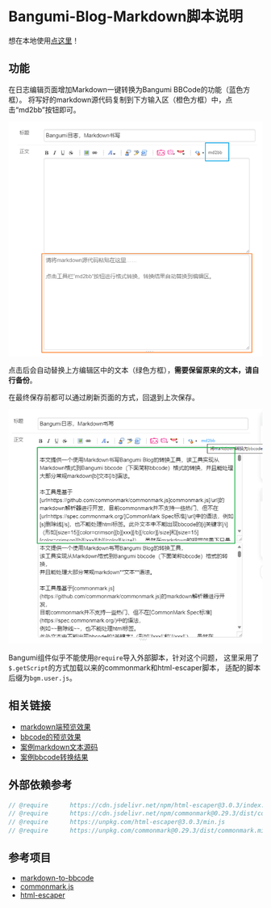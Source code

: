 # Bangumi-Blog-Markdown脚本说明

想在本地使用[点这里](https://github.com/furtherun/bangumi-blog-markdown-desktop)！

## 功能

在日志编辑页面增加Markdown一键转换为Bangumi BBCode的功能（蓝色方框）。
将写好的markdown源代码复制到下方输入区（橙色方框）中，点击“md2bb”按钮即可。

![编辑页面变化](images/before.png)

点击后会自动替换上方编辑区中的文本（绿色方框），**需要保留原来的文本，请自行备份**。

在最终保存前都可以通过刷新页面的方式，回退到上次保存。

![转换效果](images/after.png)

Bangumi组件似乎不能使用`@require`导入外部脚本，针对这个问题，
这里采用了`$.getScript`的方式加载以来的commonmark和html-escaper脚本，
适配的脚本后缀为`bgm.user.js`。

## 相关链接

- [markdown端预览效果](https://github.com/furtherun/bangumi-blog-markdown-desktop/blob/main/test/article.md)
- [bbcode的预览效果](https://bgm.tv/blog/330695)
- [案例markdown文本源码](https://github.com/furtherun/bangumi-blog-markdown-desktop/blob/main/test/article.md)
- [案例bbcode转换结果](https://github.com/furtherun/bangumi-blog-markdown-desktop/blob/main/test/article.bb.md)

## 外部依赖参考

```js
// @require 	 https://cdn.jsdelivr.net/npm/html-escaper@3.0.3/index.min.js
// @require      https://cdn.jsdelivr.net/npm/commonmark@0.29.3/dist/commonmark.min.js
// @require      https://unpkg.com/html-escaper@3.0.3/min.js
// @require      https://unpkg.com/commonmark@0.29.3/dist/commonmark.min.js
```

## 参考项目

- [markdown-to-bbcode](https://github.com/ddormer/markdown-to-bbcode)
- [commonmark.js](https://github.com/commonmark/commonmark.js)
- [html-escaper](https://github.com/WebReflection/html-escaper)